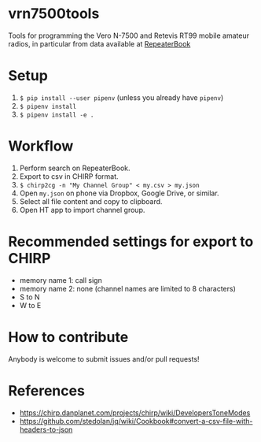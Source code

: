 # vrn7500tools

Tools for programming the Vero N-7500 and Retevis RT99 mobile amateur radios, in particular from data available at [RepeaterBook](https://repeaterbook.com/index.php/en-us/home)

# Setup

1. `$ pip install --user pipenv` (unless you already have `pipenv`)
1. `$ pipenv install`
1. `$ pipenv install -e .`

# Workflow

1. Perform search on RepeaterBook.
1. Export to csv in CHIRP format.
1. `$ chirp2cg -n "My Channel Group" < my.csv > my.json`
1. Open `my.json` on phone via Dropbox, Google Drive, or similar.
1. Select all file content and copy to clipboard.
1. Open HT app to import channel group.

# Recommended settings for export to CHIRP

  - memory name 1: call sign
  - memory name 2: none (channel names are limited to 8 characters)
  - S to N
  - W to E

# How to contribute

Anybody is welcome to submit issues and/or pull requests!

# References

- https://chirp.danplanet.com/projects/chirp/wiki/DevelopersToneModes
- https://github.com/stedolan/jq/wiki/Cookbook#convert-a-csv-file-with-headers-to-json

